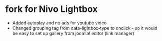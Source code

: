 fork for Nivo Lightbox
=============

- Added autoplay and no ads for youtube video
- Changed grouping tag from data-lightbox-type to onclick - so it would be easy to set up gallery from joomla! editor (link manager)